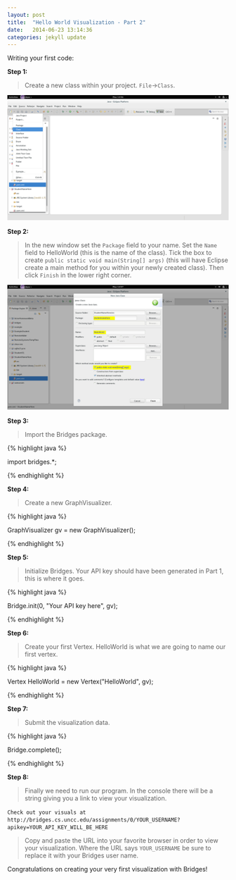 ```yaml
---
layout: post
title:  "Hello World Visualization - Part 2"
date:   2014-06-23 13:14:36
categories: jekyll update
---
```


Writing your first code:

**Step 1:**

> Create a new class within your project. `File`->`Class`.

![drawing](/images/screenshot_6.png)

**Step 2:**

> In the new window set the `Package` field to your name. Set the `Name` field to HelloWorld (this is the name of the class). Tick the box to create `public static void main(String[] args)` (this will have Eclipse create a main method for you within your newly created class). Then click `Finish` in the lower right corner.

![drawing](/images/screenshot_7.png)

**Step 3:**

> Import the Bridges package.

{% highlight java  %}

import bridges.*;

{% endhighlight %}

**Step 4:**

> Create a new GraphVisualizer. 

{% highlight java  %}

GraphVisualizer gv = new GraphVisualizer();

{% endhighlight %}

**Step 5:**

> Initialize Bridges. Your API key should have been generated in Part 1, this is where it goes.

{% highlight java  %}

Bridge.init(0, "Your API key here", gv);

{% endhighlight %}

**Step 6:**

> Create your first Vertex. HelloWorld is what we are going to name our first vertex.

{% highlight java  %}

Vertex HelloWorld = new Vertex("HelloWorld", gv);

{% endhighlight %}

**Step 7:**

> Submit the visualization data.

{% highlight java  %}

Bridge.complete();

{% endhighlight %}

**Step 8:**

> Finally we need to run our program.
In the console there will be a string giving you a link to view your visualization.

`Check out your visuals at http://bridges.cs.uncc.edu/assignments/0/YOUR_USERNAME?apikey=YOUR_API_KEY_WILL_BE_HERE`

> Copy and paste the URL into your favorite browser in order to view your visualization. Where the URL says `YOUR_USERNAME` be sure to replace it with your Bridges user name.

Congratulations on creating your very first visualization with Bridges!
